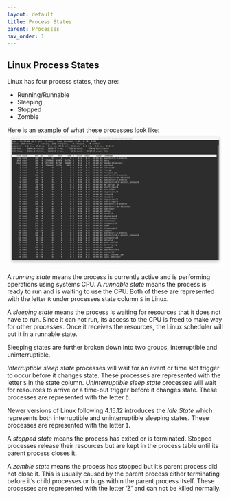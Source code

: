 ```yaml
---
layout: default
title: Process States
parent: Processes
nav_order: 1
---
```


## Linux Process States

Linux has four process states, they are:
* Running/Runnable
* Sleeping
* Stopped
* Zombie

Here is an example of what these processes look like:
![Screen shot of list of processes](../images/processes/top_1.png "top command output")

A _running state_ means the process is currently active and is performing operations using systems CPU. A _runnable state_ means the process is ready to run and is waiting to use the CPU. Both of these are represented with the letter `R` under processes state column `S` in Linux.

A _sleeping state_ means the process is waiting for resources that it does not have to run. Since it can not run, its access to the CPU is freed to make way for other processes. Once it receives the resources, the Linux scheduler will put it in a runnable state.

Sleeping states are further broken down into two groups, interruptible and uninterruptible.

_Interruptible sleep state_ processes will wait for an event or time slot trigger to occur before it changes state. These processes are represented with the letter `S` in the state column.
_Uninterruptible sleep state_ processes will wait for resources to arrive or a time-out trigger before it changes state. These processes are represented with the letter `D`.

Newer versions of Linux following 4.15.12 introduces the _Idle State_ which represents both interruptible and uninterruptible sleeping states. These processes are represented with the letter `I`.

A _stopped state_ means the process has exited or is terminated. Stopped processes release their resources but are kept in the process table until its parent process closes it.

A _zombie state_ means the process has stopped but it’s parent process did not close it. This is usually caused by the parent process either terminating before it’s child processes or bugs within the parent process itself. These processes are represented with the letter ‘Z’ and can not be killed normally.
